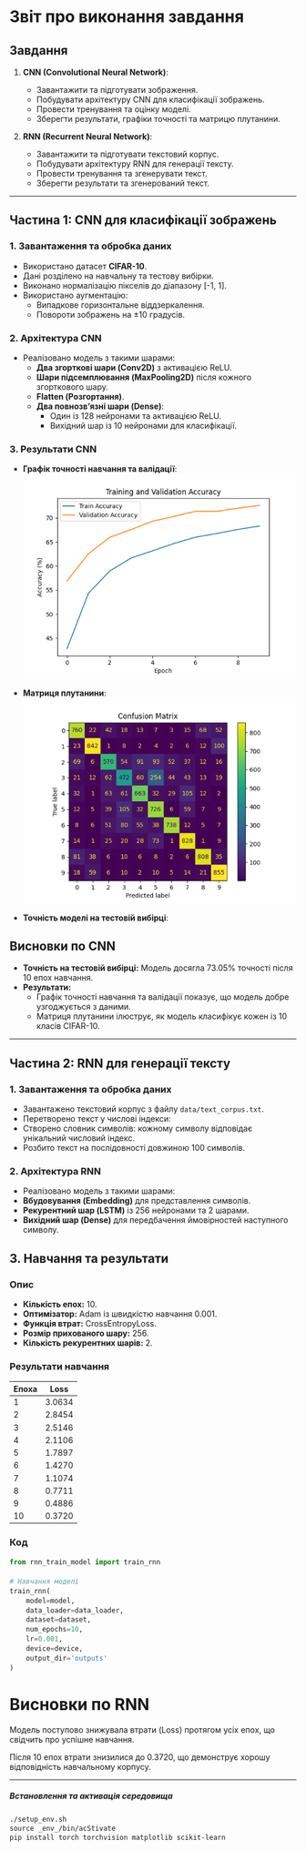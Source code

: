 # Звіт про виконання завдання

## Завдання
1. **CNN (Convolutional Neural Network)**:
   - Завантажити та підготувати зображення.
   - Побудувати архітектуру CNN для класифікації зображень.
   - Провести тренування та оцінку моделі.
   - Зберегти результати, графіки точності та матрицю плутанини.

2. **RNN (Recurrent Neural Network)**:
   - Завантажити та підготувати текстовий корпус.
   - Побудувати архітектуру RNN для генерації тексту.
   - Провести тренування та згенерувати текст.
   - Зберегти результати та згенерований текст.

---

## Частина 1: CNN для класифікації зображень

### **1. Завантаження та обробка даних**
- Використано датасет **CIFAR-10**.
- Дані розділено на навчальну та тестову вибірки.
- Виконано нормалізацію пікселів до діапазону [-1, 1].
- Використано аугментацію:
  - Випадкове горизонтальне віддзеркалення.
  - Повороти зображень на ±10 градусів.

### **2. Архітектура CNN**
- Реалізовано модель з такими шарами:
  - **Два згорткові шари (Conv2D)** з активацією ReLU.
  - **Шари підсемплювання (MaxPooling2D)** після кожного згорткового шару.
  - **Flatten (Розгортання)**.
  - **Два повнозв’язні шари (Dense)**:
    - Один із 128 нейронами та активацією ReLU.
    - Вихідний шар із 10 нейронами для класифікації.

### **3. Результати CNN**
- **Графік точності навчання та валідації**:
  ![Training and Validation Accuracy](outputs/history.png)

- **Матриця плутанини**:
  ![Confusion Matrix](outputs/confusion_matrix.png)

- **Точність моделі на тестовій вибірці**:


## Висновки по CNN

- **Точність на тестовій вибірці:** Модель досягла 73.05% точності після 10 епох навчання.
- **Результати:** 
  - Графік точності навчання та валідації показує, що модель добре узгоджується з даними.
  - Матриця плутанини ілюструє, як модель класифікує кожен із 10 класів CIFAR-10.

---

## Частина 2: RNN для генерації тексту

### **1. Завантаження та обробка даних**
- Завантажено текстовий корпус з файлу `data/text_corpus.txt`.
- Перетворено текст у числові індекси:
- Створено словник символів: кожному символу відповідає унікальний числовий індекс.
- Розбито текст на послідовності довжиною 100 символів.

### **2. Архітектура RNN**
- Реалізовано модель з такими шарами:
- **Вбудовування (Embedding)** для представлення символів.
- **Рекурентний шар (LSTM)** із 256 нейронами та 2 шарами.
- **Вихідний шар (Dense)** для передбачення ймовірностей наступного символу.

## 3. Навчання та результати

### Опис
- **Кількість епох:** 10.
- **Оптимізатор:** Adam із швидкістю навчання 0.001.
- **Функція втрат:** CrossEntropyLoss.
- **Розмір прихованого шару:** 256.
- **Кількість рекурентних шарів:** 2.

### Результати навчання
| Епоха | Loss   |
| ----- | ------ |
| 1     | 3.0634 |
| 2     | 2.8454 |
| 3     | 2.5146 |
| 4     | 2.1106 |
| 5     | 1.7897 |
| 6     | 1.4270 |
| 7     | 1.1074 |
| 8     | 0.7711 |
| 9     | 0.4886 |
| 10    | 0.3720 |

### Код
```python
from rnn_train_model import train_rnn

# Навчання моделі
train_rnn(
    model=model,
    data_loader=data_loader,
    dataset=dataset,
    num_epochs=10,
    lr=0.001,
    device=device,
    output_dir='outputs'
)
```

# Висновки по RNN


Модель поступово знижувала втрати (Loss) протягом усіх епох, що свідчить про успішне навчання.

Після 10 епох втрати знизилися до 0.3720, що демонструє хорошу відповідність навчальному корпусу.

---

##### Встановлення та активація середовища
```
./setup_env.sh
source _env_/bin/acStivate
pip install torch torchvision matplotlib scikit-learn
```